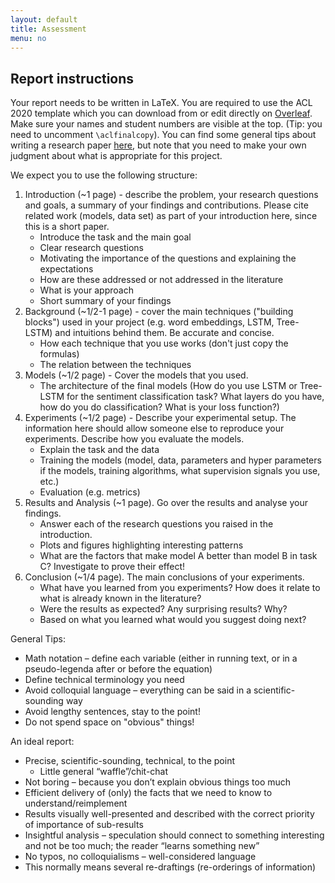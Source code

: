 ```yaml
---
layout: default
title: Assessment
menu: no
---
```


## Report instructions

Your report needs to be written in LaTeX. You are required to use the ACL 2020 template which you can download from or edit directly on [Overleaf](https://www.overleaf.com/latex/templates/instructions-for-acl-2018-proceedings/xzmhqgnmkppc). Make sure your names and student numbers are visible at the top. (Tip: you need to uncomment `\aclfinalcopy`).
You can find some general tips about writing a research paper [here](https://www.microsoft.com/en-us/research/academic-program/write-great-research-paper/), but note that you need to make your own judgment about what is appropriate for this project. 

We expect you to use the following structure:
1. Introduction (~1 page) - describe the problem, your research questions and goals, a summary of your findings and contributions. Please cite related work (models, data set) as part of your introduction here, since this is a short paper.
    - Introduce the task and the main goal
    - Clear research questions
    - Motivating the importance of the questions and explaining the expectations
    - How are these addressed or not addressed in the literature
    - What is your approach
    - Short summary of your findings
2. Background (~1/2-1 page) -
cover the main techniques ("building blocks") used in your project (e.g. word embeddings, LSTM, Tree-LSTM) and intuitions behind them. Be accurate and concise.
    - How each technique that you use works (don't just copy the formulas)
    - The relation between the techniques
3. Models (~1/2 page) - Cover the models that you used.
    - The architecture of the final models (How do you use LSTM or Tree-LSTM for the sentiment classification task? What layers do you have, how do you do classification? What is your loss function?)
4. Experiments (~1/2 page) - Describe your experimental setup. The information here should allow someone else to reproduce your experiments. Describe how you evaluate the models.
    - Explain the task and the data
    - Training the models (model, data, parameters and hyper parameters if the models, training algorithms, what supervision signals you use, etc.)
    - Evaluation (e.g. metrics)
5. Results and Analysis (~1 page). Go over the results and analyse your findings.
    - Answer each of the research questions you raised in the introduction.
    - Plots and figures highlighting interesting patterns
    - What are the factors that make model A better than model B in task C? Investigate to prove their effect!
6. Conclusion (~1/4 page). The main conclusions of your experiments.
    - What have you learned from you experiments? How does it relate to what is already known in the literature?
    - Were the results as expected? Any surprising results? Why?
    - Based on what you learned what would you suggest doing next?


General Tips:

- Math notation – define each variable (either in running text, or in a pseudo-legenda after or before the equation)
- Define technical terminology you need
- Avoid colloquial language – everything can be said in a scientific-sounding way
- Avoid lengthy sentences, stay to the point!
- Do not spend space on "obvious" things!


An ideal report:
- Precise, scientific-sounding, technical, to the point 
  - Little general “waffle”/chit-chat
- Not boring – because you don’t explain obvious things too much
- Efficient delivery of (only) the facts that we need to know to understand/reimplement
- Results visually well-presented and described with the correct priority of importance of sub-results
- Insightful analysis – speculation should connect to something interesting and not be too much; the reader “learns something new”
- No typos, no colloquialisms – well-considered language
- This normally means several re-draftings (re-orderings of information)
